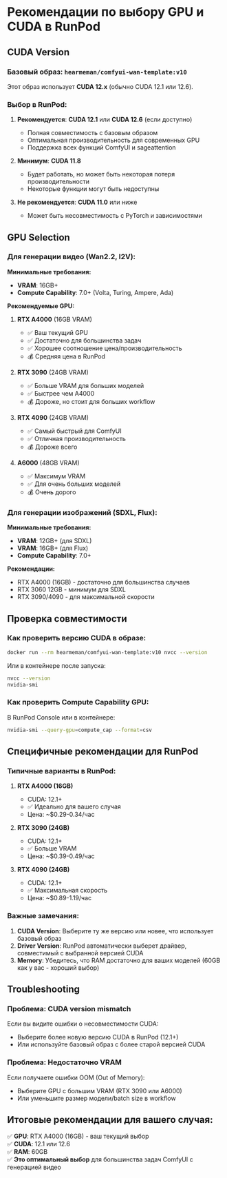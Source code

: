 # Рекомендации по выбору GPU и CUDA в RunPod

## CUDA Version

### Базовый образ: `hearmeman/comfyui-wan-template:v10`

Этот образ использует **CUDA 12.x** (обычно CUDA 12.1 или 12.6).

### Выбор в RunPod:

1. **Рекомендуется**: **CUDA 12.1** или **CUDA 12.6** (если доступно)
   - Полная совместимость с базовым образом
   - Оптимальная производительность для современных GPU
   - Поддержка всех функций ComfyUI и sageattention

2. **Минимум**: **CUDA 11.8**
   - Будет работать, но может быть некоторая потеря производительности
   - Некоторые функции могут быть недоступны

3. **Не рекомендуется**: **CUDA 11.0** или ниже
   - Может быть несовместимость с PyTorch и зависимостями

## GPU Selection

### Для генерации видео (Wan2.2, I2V):

**Минимальные требования:**
- **VRAM**: 16GB+
- **Compute Capability**: 7.0+ (Volta, Turing, Ampere, Ada)

**Рекомендуемые GPU:**

1. **RTX A4000** (16GB VRAM)
   - ✅ Ваш текущий GPU
   - ✅ Достаточно для большинства задач
   - ✅ Хорошее соотношение цена/производительность
   - 💰 Средняя цена в RunPod

2. **RTX 3090** (24GB VRAM)
   - ✅ Больше VRAM для больших моделей
   - ✅ Быстрее чем A4000
   - 💰 Дороже, но стоит для больших workflow

3. **RTX 4090** (24GB VRAM)
   - ✅ Самый быстрый для ComfyUI
   - ✅ Отличная производительность
   - 💰 Дороже всего

4. **A6000** (48GB VRAM)
   - ✅ Максимум VRAM
   - ✅ Для очень больших моделей
   - 💰 Очень дорого

### Для генерации изображений (SDXL, Flux):

**Минимальные требования:**
- **VRAM**: 12GB+ (для SDXL)
- **VRAM**: 16GB+ (для Flux)
- **Compute Capability**: 7.0+

**Рекомендации:**
- RTX A4000 (16GB) - достаточно для большинства случаев
- RTX 3060 12GB - минимум для SDXL
- RTX 3090/4090 - для максимальной скорости

## Проверка совместимости

### Как проверить версию CUDA в образе:

```bash
docker run --rm hearmeman/comfyui-wan-template:v10 nvcc --version
```

Или в контейнере после запуска:
```bash
nvcc --version
nvidia-smi
```

### Как проверить Compute Capability GPU:

В RunPod Console или в контейнере:
```bash
nvidia-smi --query-gpu=compute_cap --format=csv
```

## Специфичные рекомендации для RunPod

### Типичные варианты в RunPod:

1. **RTX A4000 (16GB)**
   - CUDA: 12.1+
   - ✅ Идеально для вашего случая
   - Цена: ~$0.29-0.34/час

2. **RTX 3090 (24GB)**
   - CUDA: 12.1+
   - ✅ Больше VRAM
   - Цена: ~$0.39-0.49/час

3. **RTX 4090 (24GB)**
   - CUDA: 12.1+
   - ✅ Максимальная скорость
   - Цена: ~$0.89-1.19/час

### Важные замечания:

1. **CUDA Version**: Выберите ту же версию или новее, что использует базовый образ
2. **Driver Version**: RunPod автоматически выберет драйвер, совместимый с выбранной версией CUDA
3. **Memory**: Убедитесь, что RAM достаточно для ваших моделей (60GB как у вас - хороший выбор)

## Troubleshooting

### Проблема: CUDA version mismatch

Если вы видите ошибки о несовместимости CUDA:
- Выберите более новую версию CUDA в RunPod (12.1+)
- Или используйте базовый образ с более старой версией CUDA

### Проблема: Недостаточно VRAM

Если получаете ошибки OOM (Out of Memory):
- Выберите GPU с большим VRAM (RTX 3090 или A6000)
- Или уменьшите размер модели/batch size в workflow

## Итоговые рекомендации для вашего случая:

✅ **GPU**: RTX A4000 (16GB) - ваш текущий выбор  
✅ **CUDA**: 12.1 или 12.6  
✅ **RAM**: 60GB  
✅ **Это оптимальный выбор** для большинства задач ComfyUI с генерацией видео


